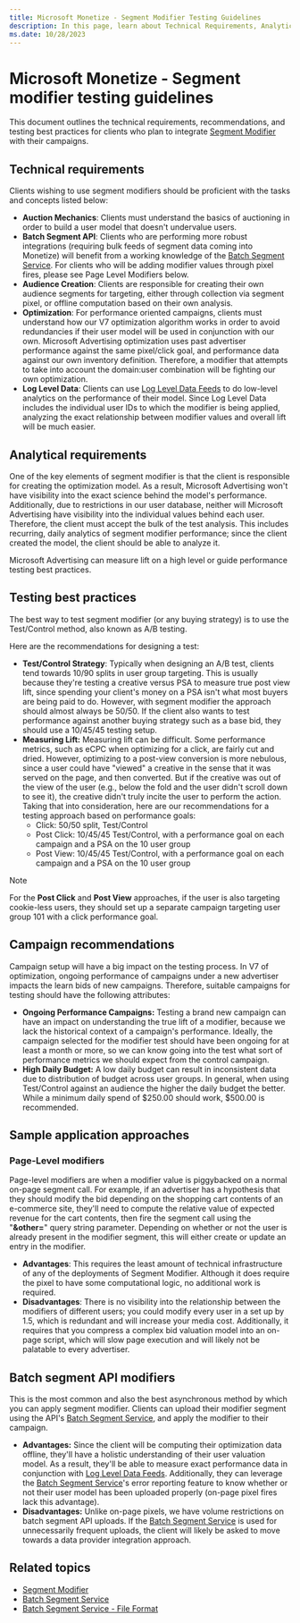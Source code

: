 ```yaml
---
title: Microsoft Monetize - Segment Modifier Testing Guidelines
description: In this page, learn about Technical Requirements, Analytical Requirements, recommendations and testing best practices for clients who plan to integrate with their campaigns.  
ms.date: 10/28/2023
---
```



# Microsoft Monetize - Segment modifier testing guidelines

This document outlines the technical requirements, recommendations, and testing best practices for clients who plan to integrate [Segment Modifier](segment-modifier.md) with their campaigns.

## Technical requirements

Clients wishing to use segment modifiers should be proficient with the tasks and concepts listed below:

- **Auction Mechanics**: Clients must understand the basics of auctioning in order to build a user model that doesn't undervalue users.
- **Batch Segment API**: Clients who are performing more robust integrations (requiring bulk feeds of segment data coming into Monetize) will benefit from a working knowledge of the [Batch Segment Service](../digital-platform-api/batch-segment-service.md). For clients who will be adding modifier values through pixel fires, please see Page Level Modifiers below.
- **Audience Creation**: Clients are responsible for creating their own audience segments for targeting, either through collection via segment pixel, or offline computation based on their own analysis.
- **Optimization**: For performance oriented campaigns, clients must understand how our V7 optimization algorithm works in order to avoid redundancies if their user model will be used in conjunction with our own. Microsoft Advertising optimization uses past advertiser performance against the same pixel/click goal, and performance data against our own inventory definition. Therefore, a modifier that attempts to take into account the domain:user combination will be fighting our own optimization.
- **Log Level Data**: Clients can use [Log Level Data Feeds](../log-level-data/log-level-data-feeds.md) to do low-level analytics on the performance of their model. Since Log Level Data includes the individual user IDs to which the modifier is being applied, analyzing the exact relationship between modifier values and overall lift will be much easier.

## Analytical requirements

One of the key elements of segment modifier is that the client is responsible for creating the optimization model. As a result, Microsoft Advertising won't have visibility into the exact science behind the model's performance. Additionally, due to restrictions in our user database, neither will Microsoft Advertising have visibility into the individual values behind each user. Therefore, the client must accept the bulk of the test analysis. This includes recurring, daily analytics of segment modifier performance; since the client created the model, the client should be able to analyze it.

Microsoft Advertising can measure lift on a high level or guide performance testing best practices.

## Testing best practices

The best way to test segment modifier (or any buying strategy) is to use the Test/Control method, also known as A/B testing.

Here are the recommendations for designing a test:

- **Test/Control Strategy**: Typically when designing an A/B test, clients tend towards 10/90 splits in user group targeting. This is usually because they're testing a creative versus PSA to measure true post view lift, since spending your client's money on a PSA isn't what most buyers are being paid to do. However, with segment modifier the approach should almost always be 50/50. If the client also wants to test performance against another buying strategy such as a base bid, they should use a 10/45/45 testing setup.
- **Measuring Lift:** Measuring lift can be difficult. Some performance metrics, such as eCPC when optimizing for a click, are fairly cut and dried. However, optimizing to a post-view conversion is more nebulous, since a user could have "viewed" a creative in the sense that it was served on the page, and then converted. But if the creative was out of the view of the user (e.g., below the fold and the user didn't scroll down to see it), the creative didn't truly incite the user to perform the action. Taking that into consideration, here are our recommendations for a testing approach based on performance goals:
  - Click: 50/50 split, Test/Control
  - Post Click: 10/45/45 Test/Control, with a performance goal on each campaign and a PSA on the 10 user group
  - Post View: 10/45/45 Test/Control, with a performance goal on each campaign and a PSA on the 10 user group

> [!NOTE]
> For the **Post Click** and **Post View** approaches, if the user is also targeting cookie-less users, they should set up a separate campaign targeting user group 101 with a click performance goal.

## Campaign recommendations

Campaign setup will have a big impact on the testing process. In V7 of optimization, ongoing performance of campaigns under a new advertiser impacts the learn bids of new campaigns. Therefore, suitable campaigns for testing should have the following attributes:

- **Ongoing Performance Campaigns:** Testing a brand new campaign can have an impact on understanding the true lift of a modifier, because we lack the historical context of a campaign's performance. Ideally, the campaign selected for the modifier test should have been ongoing for at least a month or more, so we can know going into the test what sort of performance metrics we should expect from the control campaign.
- **High Daily Budget:** A low daily budget can result in inconsistent data due to distribution of budget across user groups. In general, when using Test/Control against an audience the higher the daily budget the better. While a minimum daily spend of $250.00 should work, $500.00 is recommended.

## Sample application approaches

### Page-Level modifiers

Page-level modifiers are when a modifier value is piggybacked on a normal on-page segment call. For example, if an advertiser has a hypothesis that they should modify the bid depending on the shopping cart contents of an e-commerce site, they'll need to compute the relative value of expected revenue for the cart contents, then fire the segment call using the "**&other=**" query string parameter. Depending on whether or not the user is already present in the modifier segment, this will either create or update an entry in the modifier.

- **Advantages**: This requires the least amount of technical infrastructure of any of the deployments of Segment Modifier. Although it does require the pixel to have some computational logic, no additional work is required.
- **Disadvantages**: There is no visibility into the relationship between the modifiers of different users; you could modify every user in a set up by 1.5, which is redundant and will increase your media cost. Additionally, it requires that you compress a complex bid valuation model into an on-page script, which will slow page execution and will likely not be palatable to every advertiser.

## Batch segment API modifiers

This is the most common and also the best asynchronous method by which you can apply segment modifier. Clients can upload their modifier segment using the API's [Batch Segment Service](../digital-platform-api/batch-segment-service.md), and apply the modifier to their campaign.

- **Advantages:** Since the client will be computing their optimization data offline, they'll have a holistic understanding of their user valuation model. As a result, they'll be able to measure exact performance data in conjunction with [Log Level Data Feeds](../log-level-data/log-level-data-feeds.md). Additionally, they can leverage the [Batch Segment Service](../digital-platform-api/batch-segment-service.md)'s error reporting feature to know whether or not their user model has been uploaded properly (on-page pixel fires lack this advantage).
- **Disadvantages:** Unlike on-page pixels, we have volume restrictions on batch segment API uploads. If the [Batch Segment Service](../digital-platform-api/batch-segment-service.md) is used for unnecessarily frequent uploads, the client will likely be asked to move towards a data provider integration approach.

## Related topics

- [Segment Modifier](segment-modifier.md)
- [Batch Segment Service](../digital-platform-api/batch-segment-service.md)
- [Batch Segment Service - File Format](../bidders/initial-bss-account-setup.md)

